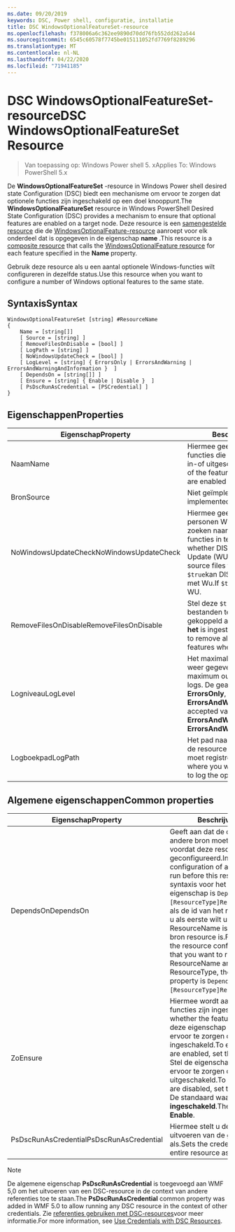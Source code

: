 ```yaml
---
ms.date: 09/20/2019
keywords: DSC, Power shell, configuratie, installatie
title: DSC WindowsOptionalFeatureSet-resource
ms.openlocfilehash: f378006a6c362ee9890d70dd76fb552dd262a544
ms.sourcegitcommit: 6545c60578f7745be015111052fd7769f8289296
ms.translationtype: MT
ms.contentlocale: nl-NL
ms.lasthandoff: 04/22/2020
ms.locfileid: "71941185"
---
```

# <a name="dsc-windowsoptionalfeatureset-resource"></a><span data-ttu-id="325c3-103">DSC WindowsOptionalFeatureSet-resource</span><span class="sxs-lookup"><span data-stu-id="325c3-103">DSC WindowsOptionalFeatureSet Resource</span></span>

> <span data-ttu-id="325c3-104">Van toepassing op: Windows Power shell 5. x</span><span class="sxs-lookup"><span data-stu-id="325c3-104">Applies To: Windows PowerShell 5.x</span></span>

<span data-ttu-id="325c3-105">De **WindowsOptionalFeatureSet** -resource in Windows Power shell desired state Configuration (DSC) biedt een mechanisme om ervoor te zorgen dat optionele functies zijn ingeschakeld op een doel knooppunt.</span><span class="sxs-lookup"><span data-stu-id="325c3-105">The **WindowsOptionalFeatureSet** resource in Windows PowerShell Desired State Configuration (DSC) provides a mechanism to ensure that optional features are enabled on a target node.</span></span> <span data-ttu-id="325c3-106">Deze resource is een [samengestelde resource](../../../resources/authoringResourceComposite.md) die de [WindowsOptionalFeature-resource](windowsOptionalFeatureResource.md) aanroept voor elk onderdeel dat is opgegeven in de eigenschap **name** .</span><span class="sxs-lookup"><span data-stu-id="325c3-106">This resource is a [composite resource](../../../resources/authoringResourceComposite.md) that calls the [WindowsOptionalFeature resource](windowsOptionalFeatureResource.md) for each feature specified in the **Name** property.</span></span>

<span data-ttu-id="325c3-107">Gebruik deze resource als u een aantal optionele Windows-functies wilt configureren in dezelfde status.</span><span class="sxs-lookup"><span data-stu-id="325c3-107">Use this resource when you want to configure a number of Windows optional features to the same state.</span></span>

## <a name="syntax"></a><span data-ttu-id="325c3-108">Syntaxis</span><span class="sxs-lookup"><span data-stu-id="325c3-108">Syntax</span></span>

```Syntax
WindowsOptionalFeatureSet [string] #ResourceName
{
    Name = [string[]]
    [ Source = [string] ]
    [ RemoveFilesOnDisable = [bool] ]
    [ LogPath = [string] ]
    [ NoWindowsUpdateCheck = [bool] ]
    [ LogLevel = [string] { ErrorsOnly | ErrorsAndWarning | ErrorsAndWarningAndInformation }  ]
    [ DependsOn = [string[]] ]
    [ Ensure = [string] { Enable | Disable }  ]
    [ PsDscRunAsCredential = [PSCredential] ]
}
```

## <a name="properties"></a><span data-ttu-id="325c3-109">Eigenschappen</span><span class="sxs-lookup"><span data-stu-id="325c3-109">Properties</span></span>

|<span data-ttu-id="325c3-110">Eigenschap</span><span class="sxs-lookup"><span data-stu-id="325c3-110">Property</span></span> |<span data-ttu-id="325c3-111">Beschrijving</span><span class="sxs-lookup"><span data-stu-id="325c3-111">Description</span></span> |
|---|---|
|<span data-ttu-id="325c3-112">Naam</span><span class="sxs-lookup"><span data-stu-id="325c3-112">Name</span></span> |<span data-ttu-id="325c3-113">Hiermee geeft u de naam op van de functies die u wilt inschakelen, worden in-of uitgeschakeld.</span><span class="sxs-lookup"><span data-stu-id="325c3-113">Indicates the name of the features that you want to ensure are enabled or disabled.</span></span> |
|<span data-ttu-id="325c3-114">Bron</span><span class="sxs-lookup"><span data-stu-id="325c3-114">Source</span></span> |<span data-ttu-id="325c3-115">Niet geïmplementeerd.</span><span class="sxs-lookup"><span data-stu-id="325c3-115">Not implemented.</span></span> |
|<span data-ttu-id="325c3-116">NoWindowsUpdateCheck</span><span class="sxs-lookup"><span data-stu-id="325c3-116">NoWindowsUpdateCheck</span></span> |<span data-ttu-id="325c3-117">Hiermee geeft u op of DISM-contact personen Windows Update (WU) bij het zoeken naar de bron bestanden om functies in te scha kelen.</span><span class="sxs-lookup"><span data-stu-id="325c3-117">Specifies whether DISM contacts Windows Update (WU) when searching for the source files to enable features.</span></span> <span data-ttu-id="325c3-118">Als `$true`kan DISM geen contact opnemen met Wu.</span><span class="sxs-lookup"><span data-stu-id="325c3-118">If `$true`, DISM does not contact WU.</span></span> |
|<span data-ttu-id="325c3-119">RemoveFilesOnDisable</span><span class="sxs-lookup"><span data-stu-id="325c3-119">RemoveFilesOnDisable</span></span> |<span data-ttu-id="325c3-120">Stel deze `$true` waarde in om alle bestanden te verwijderen die zijn gekoppeld aan de **functies wanneer het** is ingesteld op **afwezig**.</span><span class="sxs-lookup"><span data-stu-id="325c3-120">Set to `$true` to remove all files associated with the features when **Ensure** is set to **Absent**.</span></span> |
|<span data-ttu-id="325c3-121">Logniveau</span><span class="sxs-lookup"><span data-stu-id="325c3-121">LogLevel</span></span> |<span data-ttu-id="325c3-122">Het maximale uitvoer niveau dat wordt weer gegeven in de logboeken.</span><span class="sxs-lookup"><span data-stu-id="325c3-122">The maximum output level shown in the logs.</span></span> <span data-ttu-id="325c3-123">De geaccepteerde waarden zijn: **ErrorsOnly**, **ErrorsAndWarning**en **ErrorsAndWarningAndInformation**.</span><span class="sxs-lookup"><span data-stu-id="325c3-123">The accepted values are: **ErrorsOnly**, **ErrorsAndWarning**, and **ErrorsAndWarningAndInformation**.</span></span> |
|<span data-ttu-id="325c3-124">Logboekpad</span><span class="sxs-lookup"><span data-stu-id="325c3-124">LogPath</span></span> |<span data-ttu-id="325c3-125">Het pad naar een logboek bestand waar de resource provider de bewerking moet registreren.</span><span class="sxs-lookup"><span data-stu-id="325c3-125">The path to a log file where you want the resource provider to log the operation.</span></span> |

## <a name="common-properties"></a><span data-ttu-id="325c3-126">Algemene eigenschappen</span><span class="sxs-lookup"><span data-stu-id="325c3-126">Common properties</span></span>

|<span data-ttu-id="325c3-127">Eigenschap</span><span class="sxs-lookup"><span data-stu-id="325c3-127">Property</span></span> |<span data-ttu-id="325c3-128">Beschrijving</span><span class="sxs-lookup"><span data-stu-id="325c3-128">Description</span></span> |
|---|---|
|<span data-ttu-id="325c3-129">DependsOn</span><span class="sxs-lookup"><span data-stu-id="325c3-129">DependsOn</span></span> |<span data-ttu-id="325c3-130">Geeft aan dat de configuratie van een andere bron moet worden uitgevoerd voordat deze resource wordt geconfigureerd.</span><span class="sxs-lookup"><span data-stu-id="325c3-130">Indicates that the configuration of another resource must run before this resource is configured.</span></span> <span data-ttu-id="325c3-131">De syntaxis voor het gebruik van deze eigenschap is `DependsOn = "[ResourceType]ResourceName"`bijvoorbeeld als de id van het resource-script blok dat u als eerste wilt uitvoeren, de naam ResourceName is en het type van de bron resource is.</span><span class="sxs-lookup"><span data-stu-id="325c3-131">For example, if the ID of the resource configuration script block that you want to run first is ResourceName and its type is ResourceType, the syntax for using this property is `DependsOn = "[ResourceType]ResourceName"`.</span></span> |
|<span data-ttu-id="325c3-132">Zo</span><span class="sxs-lookup"><span data-stu-id="325c3-132">Ensure</span></span> |<span data-ttu-id="325c3-133">Hiermee wordt aangegeven of de functies zijn ingeschakeld.</span><span class="sxs-lookup"><span data-stu-id="325c3-133">Specifies whether the features are enabled.</span></span> <span data-ttu-id="325c3-134">Stel deze eigenschap in op **inschakelen**om ervoor te zorgen dat de functies zijn ingeschakeld.</span><span class="sxs-lookup"><span data-stu-id="325c3-134">To ensure that the features are enabled, set this property to **Enable**.</span></span> <span data-ttu-id="325c3-135">Stel de eigenschap in op **uitschakelen**om ervoor te zorgen dat de functies zijn uitgeschakeld.</span><span class="sxs-lookup"><span data-stu-id="325c3-135">To ensure that the features are disabled, set the property to **Disable**.</span></span> <span data-ttu-id="325c3-136">De standaard waarde is **ingeschakeld**.</span><span class="sxs-lookup"><span data-stu-id="325c3-136">The default value is **Enable**.</span></span> |
|<span data-ttu-id="325c3-137">PsDscRunAsCredential</span><span class="sxs-lookup"><span data-stu-id="325c3-137">PsDscRunAsCredential</span></span> |<span data-ttu-id="325c3-138">Hiermee stelt u de referentie in voor het uitvoeren van de gehele resource als.</span><span class="sxs-lookup"><span data-stu-id="325c3-138">Sets the credential for running the entire resource as.</span></span> |

> [!NOTE]
> <span data-ttu-id="325c3-139">De algemene eigenschap **PsDscRunAsCredential** is toegevoegd aan WMF 5,0 om het uitvoeren van een DSC-resource in de context van andere referenties toe te staan.</span><span class="sxs-lookup"><span data-stu-id="325c3-139">The **PsDscRunAsCredential** common property was added in WMF 5.0 to allow running any DSC resource in the context of other credentials.</span></span> <span data-ttu-id="325c3-140">Zie [referenties gebruiken met DSC-resources](../../../configurations/runasuser.md)voor meer informatie.</span><span class="sxs-lookup"><span data-stu-id="325c3-140">For more information, see [Use Credentials with DSC Resources](../../../configurations/runasuser.md).</span></span>